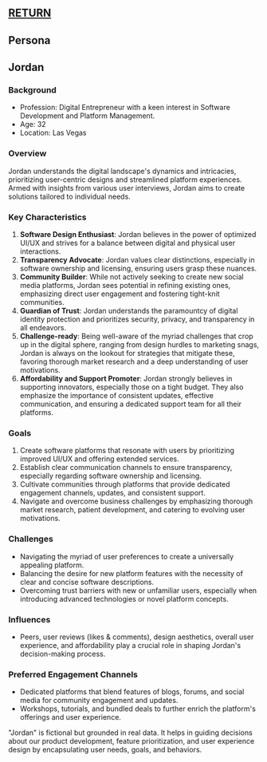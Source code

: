 ## [RETURN](https://github.com/plexoio/py/blob/main/documentation/design/design-thinking/overview.md)

## Persona

## Jordan

### Background
- Profession: Digital Entrepreneur with a keen interest in Software Development and Platform Management.
- Age: 32
- Location: Las Vegas

### Overview
Jordan understands the digital landscape's dynamics and intricacies, prioritizing user-centric designs and streamlined platform experiences. Armed with insights from various user interviews, Jordan aims to create solutions tailored to individual needs.

### Key Characteristics
1. **Software Design Enthusiast**: Jordan believes in the power of optimized UI/UX and strives for a balance between digital and physical user interactions.
2. **Transparency Advocate**: Jordan values clear distinctions, especially in software ownership and licensing, ensuring users grasp these nuances.
3. **Community Builder**: While not actively seeking to create new social media platforms, Jordan sees potential in refining existing ones, emphasizing direct user engagement and fostering tight-knit communities.
4. **Guardian of Trust**: Jordan understands the paramountcy of digital identity protection and prioritizes security, privacy, and transparency in all endeavors.
5. **Challenge-ready**: Being well-aware of the myriad challenges that crop up in the digital sphere, ranging from design hurdles to marketing snags, Jordan is always on the lookout for strategies that mitigate these, favoring thorough market research and a deep understanding of user motivations.
6. **Affordability and Support Promoter**: Jordan strongly believes in supporting innovators, especially those on a tight budget. They also emphasize the importance of consistent updates, effective communication, and ensuring a dedicated support team for all their platforms.

### Goals
1. Create software platforms that resonate with users by prioritizing improved UI/UX and offering extended services.
2. Establish clear communication channels to ensure transparency, especially regarding software ownership and licensing.
3. Cultivate communities through platforms that provide dedicated engagement channels, updates, and consistent support.
4. Navigate and overcome business challenges by emphasizing thorough market research, patient development, and catering to evolving user motivations.

### Challenges
- Navigating the myriad of user preferences to create a universally appealing platform.
- Balancing the desire for new platform features with the necessity of clear and concise software descriptions.
- Overcoming trust barriers with new or unfamiliar users, especially when introducing advanced technologies or novel platform concepts.

### Influences
- Peers, user reviews (likes & comments), design aesthetics, overall user experience, and affordability play a crucial role in shaping Jordan's decision-making process.

### Preferred Engagement Channels
- Dedicated platforms that blend features of blogs, forums, and social media for community engagement and updates.
- Workshops, tutorials, and bundled deals to further enrich the platform's offerings and user experience.

"Jordan" is fictional but grounded in real data. It helps in guiding decisions about our product development, feature prioritization, and user experience design by encapsulating user needs, goals, and behaviors.